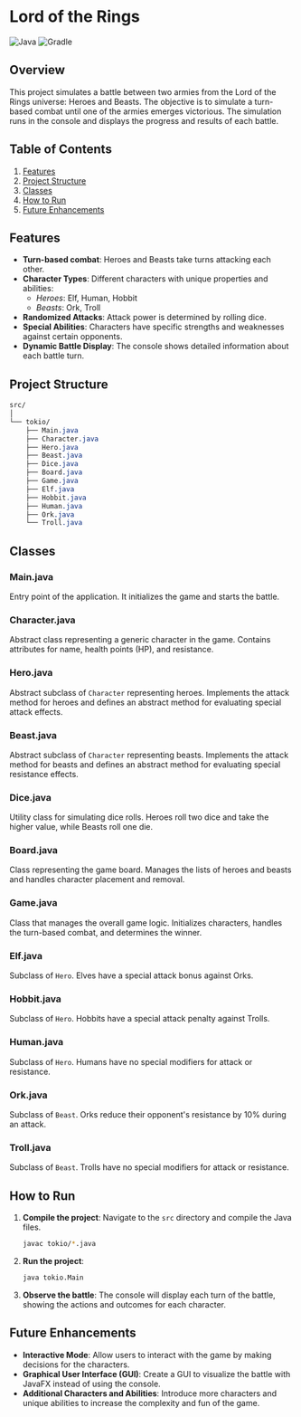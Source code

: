 # Lord of the Rings

![Java](https://img.shields.io/badge/java-16-brightgreen?logo=java&logoColor=white)
![Gradle](https://img.shields.io/badge/gradle-5.8.1-yellowgreen?logo=gradle&logoColor=white)

## Overview

This project simulates a battle between two armies from the Lord of the Rings universe: Heroes and Beasts. The objective is to simulate a turn-based combat until one of the armies emerges victorious. The simulation runs in the console and displays the progress and results of each battle.

## Table of Contents

1. [Features](#features)
2. [Project Structure](#project-structure)
3. [Classes](#classes)
4. [How to Run](#how-to-run)
5. [Future Enhancements](#future-enhancements)

## Features

- **Turn-based combat**: Heroes and Beasts take turns attacking each other.
- **Character Types**: Different characters with unique properties and abilities:
  - *Heroes*: Elf, Human, Hobbit
  - *Beasts*: Ork, Troll
- **Randomized Attacks**: Attack power is determined by rolling dice.
- **Special Abilities**: Characters have specific strengths and weaknesses against certain opponents.
- **Dynamic Battle Display**: The console shows detailed information about each battle turn.

## Project Structure

```css
src/
│
└── tokio/
    ├── Main.java
    ├── Character.java
    ├── Hero.java
    ├── Beast.java
    ├── Dice.java
    ├── Board.java
    ├── Game.java
    ├── Elf.java
    ├── Hobbit.java
    ├── Human.java
    ├── Ork.java
    └── Troll.java
```


## Classes

### Main.java
Entry point of the application. It initializes the game and starts the battle.

### Character.java
Abstract class representing a generic character in the game. Contains attributes for name, health points (HP), and resistance.

### Hero.java
Abstract subclass of `Character` representing heroes. Implements the attack method for heroes and defines an abstract method for evaluating special attack effects.

### Beast.java
Abstract subclass of `Character` representing beasts. Implements the attack method for beasts and defines an abstract method for evaluating special resistance effects.

### Dice.java
Utility class for simulating dice rolls. Heroes roll two dice and take the higher value, while Beasts roll one die.

### Board.java
Class representing the game board. Manages the lists of heroes and beasts and handles character placement and removal.

### Game.java
Class that manages the overall game logic. Initializes characters, handles the turn-based combat, and determines the winner.

### Elf.java
Subclass of `Hero`. Elves have a special attack bonus against Orks.

### Hobbit.java
Subclass of `Hero`. Hobbits have a special attack penalty against Trolls.

### Human.java
Subclass of `Hero`. Humans have no special modifiers for attack or resistance.

### Ork.java
Subclass of `Beast`. Orks reduce their opponent's resistance by 10% during an attack.

### Troll.java
Subclass of `Beast`. Trolls have no special modifiers for attack or resistance.

## How to Run

1. **Compile the project**: Navigate to the `src` directory and compile the Java files.
   
    ```bash
    javac tokio/*.java
    ```
3. **Run the project**:
   
   ```bash
   java tokio.Main
   ```
5. **Observe the battle**: The console will display each turn of the battle, showing the actions and outcomes for each character.

## Future Enhancements
- **Interactive Mode**: Allow users to interact with the game by making decisions for the characters.
- **Graphical User Interface (GUI)**: Create a GUI to visualize the battle with JavaFX instead of using the console.
- **Additional Characters and Abilities**: Introduce more characters and unique abilities to increase the complexity and fun of the game.
   
